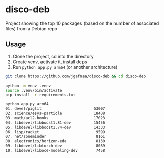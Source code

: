 # disco-deb

Project showing the top 10 packages (based on the number of associated files) from a Debian repo 

## Usage

1. Clone the project, cd into the directory
2. Create venv, activate it, install deps
3. Run `python app.py arm64` (or another architecture)

   
```sh
git clone https://github.com/jgafnea/disco-deb && cd disco-deb

python -m venv .venv
source .venv/bin/activate
pip install -r requirements.txt

python app.py arm64
01. devel/piglit                       53007
02. science/esys-particle              18408
03. math/acl2-books                    17023
04. libdevel/libboost1.81-dev          15456
05. libdevel/libboost1.74-dev          14333
06. lisp/racket                         9599
07. net/zoneminder                      8161
08. electronics/horizon-eda             8130
09. libdevel/libtorch-dev               8089
10. libdevel/liboce-modeling-dev        7458
```
